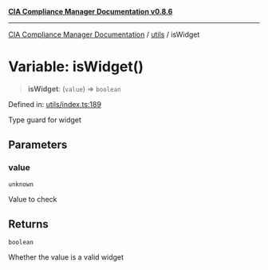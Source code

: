 [**CIA Compliance Manager Documentation v0.8.6**](../../README.md)

***

[CIA Compliance Manager Documentation](../../modules.md) / [utils](../README.md) / isWidget

# Variable: isWidget()

> **isWidget**: (`value`) => `boolean`

Defined in: [utils/index.ts:189](https://github.com/Hack23/cia-compliance-manager/blob/050a250237d6f621490781dbdf95155919f35aed/src/utils/index.ts#L189)

Type guard for widget

## Parameters

### value

`unknown`

Value to check

## Returns

`boolean`

Whether the value is a valid widget
